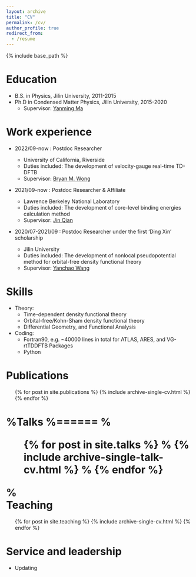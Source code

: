 ```yaml
---
layout: archive
title: "CV"
permalink: /cv/
author_profile: true
redirect_from:
  - /resume
---
```


{% include base_path %}

Education
======
* B.S. in Physics, Jilin University, 2011-2015
* Ph.D in Condensed Matter Physics, Jilin University, 2015-2020
  * Supervisor: [Yanming Ma](http://mym.calypso.cn/)

Work experience
======
* 2022/09-now : Postdoc Researcher
  * University of California, Riverside
  * Duties included: The development of velocity-gauge real-time TD-DFTB
  * Supervisor: [Bryan M. Wong](https://www.bmwong-group.com/)

* 2021/09-now : Postdoc Researcher & Affiliate
  * Lawrence Berkeley National Laboratory
  * Duties included: The development of core-level binding energies calculation method
  * Supervisor: [Jin Qian](https://sites.google.com/lbl.gov/qiangrouppage/home?authuser=0)

* 2020/07-2021/09 : Postdoc Researcher under the first ‘Ding Xin’ scholarship
  * Jilin University
  * Duties included: The development of nonlocal pseudopotential method for orbital-free density functional theory
  * Supervisor: [Yanchao Wang](http://iccms.jlu.edu.cn/info/1036/1040.htm)
  
Skills
======
* Theory:
  * Time-dependent density functional theory
  * Orbital-free/Kohn-Sham density functional theory
  * Differential Geometry, and Functional Analysis
* Coding:
  * Fortran90, e.g. ~40000 lines in total for ATLAS, ARES, and VG-rtTDDFTB Packages
  * Python

Publications
======
  <ul>{% for post in site.publications %}
    {% include archive-single-cv.html %}
  {% endfor %}</ul>
  
%Talks
%======
%  <ul>{% for post in site.talks %}
%    {% include archive-single-talk-cv.html %}
%  {% endfor %}</ul>
%  
Teaching
======
  <ul>{% for post in site.teaching %}
    {% include archive-single-cv.html %}
  {% endfor %}</ul>
  
Service and leadership
======
* Updating
